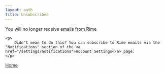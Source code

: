```yaml
---
layout: auth
title: Unsubscribed
---
```


<div class="mdl-card__supporting-text">
    <p>
        You will no longer receive emails from Rime
    </p>

    <p>
        Didn't mean to do this? You can subscribe to Rime emails via the "Notifications" section of the <a href="/settings/notifications">Account Settings</a> page.
    </p>
</div>

<div class="mdl-card__actions mdl-card--border">
    <a class="mdl-button mdl-js-button mdl-js-ripple-effect" href="{{ site.url }}">
        Home
    </a>
</div>